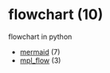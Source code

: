 # flowchart (10)
flowchart in python

+ [mermaid](mermaid/README.md) (7)
+ [mpl_flow](mpl_flow/README.md) (3)
